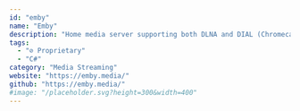 ```yaml
---
id: "emby"
name: "Emby"
description: "Home media server supporting both DLNA and DIAL (Chromecast) devices out-of-the-box."
tags:
  - "⊘ Proprietary"
  - "C#"
category: "Media Streaming"
website: "https://emby.media/"
github: "https://emby.media/"
#image: "/placeholder.svg?height=300&width=400"
---
```


